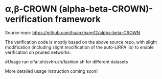 α,β-CROWN (alpha-beta-CROWN)-verification framework
======================

Source repo:
https://github.com/huanzhang12/alpha-beta-CROWN

The verification code is mostly based on the above source repo, with slight modification (including slight modification of the auto-LiRPA lib) to enable verification on pruned networks.

#Usage
run cifar.sh/svhn.sh/fashion.sh for different datasets

More detailed usage instruction coming soon!
